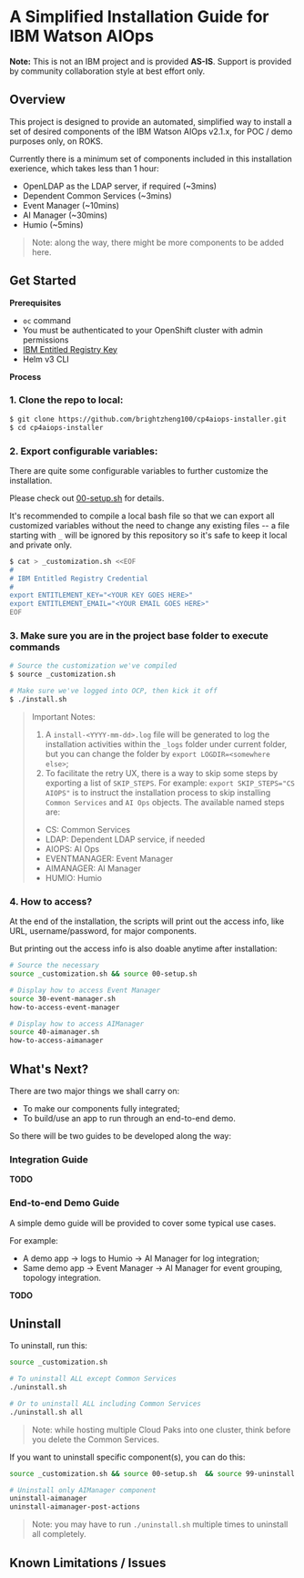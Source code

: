 # A Simplified Installation Guide for IBM Watson AIOps

**Note:** This is not an IBM project and is provided **AS-IS**. Support is provided by community collaboration style at best effort only.

## Overview

This project is designed to provide an automated, simplified way to install a set of desired components of the IBM Watson AIOps v2.1.x, for POC / demo purposes only, on ROKS.

Currently there is a minimum set of components included in this installation exerience, which takes less than 1 hour:

- OpenLDAP as the LDAP server, if required (~3mins)
- Dependent Common Services (~3mins)
- Event Manager (~10mins)
- AI Manager (~30mins)
- Humio (~5mins)

> Note: along the way, there might be more components to be added here.


## Get Started

**Prerequisites**

- `oc` command
- You must be authenticated to your OpenShift cluster with admin permissions
- [IBM Entitled Registry Key](https://myibm.ibm.com/products-services/containerlibrary) 
- Helm v3 CLI

**Process**

### 1. Clone the repo to local:

```sh
$ git clone https://github.com/brightzheng100/cp4aiops-installer.git
$ cd cp4aiops-installer
```


### 2. Export configurable variables:

There are quite some configurable variables to further customize the installation.

Please check out [00-setup.sh](./00-setup.sh) for details.

It's recommended to compile a local bash file so that we can export all customized variables without the need to change any existing files -- a file starting with `_` will be ignored by this repository so it's safe to keep it local and private only.

```sh
$ cat > _customization.sh <<EOF
#
# IBM Entitled Registry Credential
#
export ENTITLEMENT_KEY="<YOUR KEY GOES HERE>"
export ENTITLEMENT_EMAIL="<YOUR EMAIL GOES HERE>"
EOF
```

### 3. Make sure you are in the project base folder to execute commands

```sh
# Source the customization we've compiled
$ source _customization.sh

# Make sure we've logged into OCP, then kick it off
$ ./install.sh
```

> Important Notes: 
> 1. A `install-<YYYY-mm-dd>.log` file will be generated to log the installation activities within the `_logs` folder under current folder, but you can change the folder by `export LOGDIR=<somewhere else>`;
> 2. To facilitate the retry UX, there is a way to skip some steps by exporting a list of `SKIP_STEPS`. For example: `export SKIP_STEPS="CS AIOPS"` is to instruct the installation process to skip installing `Common Services` and `AI Ops` objects. The available named steps are: 
>   - CS: Common Services
>   - LDAP: Dependent LDAP service, if needed
>   - AIOPS: AI Ops
>   - EVENTMANAGER: Event Manager
>   - AIMANAGER: AI Manager
>   - HUMIO: Humio


### 4. How to access?

At the end of the installation, the scripts will print out the access info, like URL, username/password, for major components.

But printing out the access info is also doable anytime after installation:

```sh
# Source the necessary
source _customization.sh && source 00-setup.sh

# Display how to access Event Manager
source 30-event-manager.sh
how-to-access-event-manager

# Display how to access AIManager
source 40-aimanager.sh
how-to-access-aimanager
```

## What's Next?

There are two major things we shall carry on:
- To make our components fully integrated;
- To build/use an app to run through an end-to-end demo.

So there will be two guides to be developed along the way:

### Integration Guide

**TODO**

### End-to-end Demo Guide

A simple demo guide will be provided to cover some typical use cases.

For example:
- A demo app -> logs to Humio -> AI Manager for log integration;
- Same demo app -> Event Manager -> AI Manager for event grouping, topology integration.

**TODO**

## Uninstall

To uninstall, run this:

```sh
source _customization.sh

# To uninstall ALL except Common Services
./uninstall.sh

# Or to uninstall ALL including Common Services
./uninstall.sh all
```

> Note: while hosting multiple Cloud Paks into one cluster, think before you delete the Common Services.


If you want to uninstall specific component(s), you can do this:

```sh
source _customization.sh && source 00-setup.sh  && source 99-uninstall.sh

# Uninstall only AIManager component
uninstall-aimanager
uninstall-aimanager-post-actions
```

> Note: you may have to run `./uninstall.sh` multiple times to uninstall all completely.

## Known Limitations / Issues

